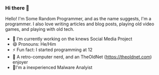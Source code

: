 ### Hi there 👋

Hello! I'm Some Random Programmer, and as the name suggests, I'm a programmer. I also love writing articles and blog posts, playing old video games, and playing with old tech.

- 🔭 I’m currently working on the knews Social Media Project
- 😄 Pronouns: He/Him
- ⚡ Fun fact: I started programming at 12
- 💾 A retro-computer nerd, and an TheOldNet (https://theoldnet.com) enjoyer
- 🦠I'm a inexperienced Malware Analyist
